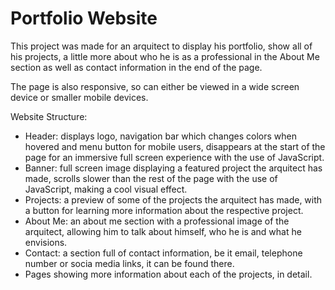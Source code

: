 # Portfolio Website
This project was made for an arquitect to display his portfolio, show all of his projects, a little more about who he is as a professional in the About Me section as well as contact information in the end of the page.

The page is also responsive, so can either be viewed in a wide screen device or smaller mobile devices.

Website Structure:

- Header: displays logo, navigation bar which changes colors when hovered and menu button for mobile users, disappears at the start of the page for an immersive full screen experience with the use of JavaScript.
- Banner: full screen image displaying a featured project the arquitect has made, scrolls slower than the rest of the page with the use of JavaScript, making a cool visual effect.
- Projects: a preview of some of the projects the arquitect has made, with a button for learning more information about the respective project.
- About Me: an about me section with a professional image of the arquitect, allowing him to talk about himself, who he is and what he envisions.
- Contact: a section full of contact information, be it email, telephone number or socia media links, it can be found there. 
- Pages showing more information about each of the projects, in detail.
